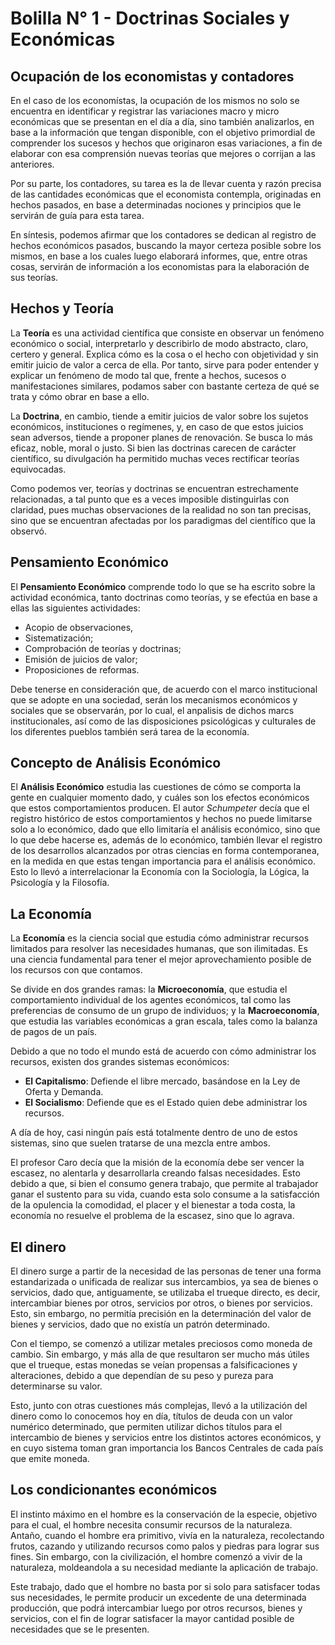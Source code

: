 # Bolilla N° 1 - Doctrinas Sociales y Económicas

## Ocupación de los economistas y contadores

En el caso de los economístas, la ocupación de los mismos no solo se encuentra en identificar y registrar las variaciones macro y micro económicas que se presentan en el día a día, sino también analizarlos, en base a la información que tengan disponible, con el objetivo primordial de comprender los sucesos y hechos que originaron esas variaciones, a fin de elaborar con esa comprensión nuevas teorías que mejores o corrijan a las anteriores.

Por su parte, los contadores, su tarea es la de llevar cuenta y razón precisa de las cantidades económicas que el economista contempla, originadas en hechos pasados, en base a determinadas nociones y principios que le servirán de guía para esta tarea.

En síntesis, podemos afirmar que los contadores se dedican al registro de hechos económicos pasados, buscando la mayor certeza posible sobre los mismos, en base a los cuales luego elaborará informes, que, entre otras cosas, servirán de información a los economistas para la elaboración de sus teorías.

## Hechos y Teoría

La **Teoría** es una actividad científica que consiste en observar un fenómeno económico o social, interpretarlo y describirlo de modo abstracto, claro, certero y general. Explica cómo es la cosa o el hecho con objetividad y sin emitir juicio de valor a cerca de ella. Por tanto, sirve para poder entender y explicar un fenómeno de modo tal que, frente a hechos, sucesos o manifestaciones similares, podamos saber con bastante certeza de qué se trata y cómo obrar en base a ello.

La **Doctrina**, en cambio, tiende a emitir juicios de valor sobre los sujetos económicos, instituciones o regímenes, y, en caso de que estos juicios sean adversos, tiende a proponer planes de renovación. Se busca lo más eficaz, noble, moral o justo. Si bien las doctrinas carecen de carácter científico, su divulgación ha permitido muchas veces rectificar teorías equivocadas.

Como podemos ver, teorías y doctrinas se encuentran estrechamente relacionadas, a tal punto que es a veces imposible distinguirlas con claridad, pues muchas observaciones de la realidad no son tan precisas, sino que se encuentran afectadas por los paradigmas del científico que la observó.

## Pensamiento Económico

El **Pensamiento Económico** comprende todo lo que se ha escrito sobre la actividad económica, tanto doctrinas como teorías, y se efectúa en base a ellas las siguientes actividades:

- Acopio de observaciones,
- Sistematización;
- Comprobación de teorías y doctrinas;
- Emisión de juicios de valor;
- Proposiciones de reformas.

Debe tenerse en consideración que, de acuerdo con el marco institucional que se adopte en una sociedad, serán los mecanismos económicos y sociales que se observarán, por lo cual, el anpalisis de dichos marcs institucionales, así como de las disposiciones psicológicas y culturales de los diferentes pueblos también será tarea de la economía.

## Concepto de Análisis Económico

El **Análisis Económico** estudia las cuestiones de cómo se comporta la gente en cualquier momento dado, y cuáles son los efectos económicos que estos comportamientos producen. El autor _Schumpeter_ decía que el registro histórico de estos comportamientos y hechos no puede limitarse solo a lo económico, dado que ello limitaría el análisis económico, sino que lo que debe hacerse es, además de lo económico, también llevar el registro de los desarrollos alcanzados por otras ciencias en forma contemporanea, en la medida en que estas tengan importancia para el análisis económico. Esto lo llevó a interrelacionar la Economía con la Sociología, la Lógica, la Psicología y la Filosofía.

## La Economía

La **Economía** es la ciencia social que estudia cómo administrar recursos limitados para resolver las necesidades humanas, que son ilimitadas. Es una ciencia fundamental para tener el mejor aprovechamiento posible de los recursos con que contamos.

Se divide en dos grandes ramas: la **Microeconomía**, que estudia el comportamiento individual de los agentes económicos, tal como las preferencias de consumo de un grupo de individuos; y la **Macroeconomía**, que estudia las variables económicas a gran escala, tales como la balanza de pagos de un país.

Debido a que no todo el mundo está de acuerdo con cómo administrar los recursos, existen dos grandes sistemas económicos:

- **El Capitalismo**: Defiende el libre mercado, basándose en la Ley de Oferta y Demanda.
- **El Socialismo**: Defiende que es el Estado quien debe administrar los recursos.

A día de hoy, casi ningún país está totalmente dentro de uno de estos sistemas, sino que suelen tratarse de una mezcla entre ambos.

El profesor Caro decía que la misión de la economía debe ser vencer la escasez, no alentarla y desarrollarla creando falsas necesidades. Esto debido a que, si bien el consumo genera trabajo, que permite al trabajador ganar el sustento para su vida, cuando esta solo consume a la satisfacción de la opulencia la comodidad, el placer y el bienestar a toda costa, la economía no resuelve el problema de la escasez, sino que lo agrava.

## El dinero

El dinero surge a partir de la necesidad de las personas de tener una forma estandarizada o unificada de realizar sus intercambios, ya sea de bienes o servicios, dado que, antiguamente, se utilizaba el trueque directo, es decir, intercambiar bienes por otros, servicios por otros, o bienes por servicios. Esto, sin embargo, no permitía precisión en la determinación del valor de bienes y servicios, dado que no existía un patrón determinado.

Con el tiempo, se comenzó a utilizar metales preciosos como moneda de cambio. Sin embargo, y más alla de que resultaron ser mucho más útiles que el trueque, estas monedas se veían propensas a falsificaciones y alteraciones, debido a que dependían de su peso y pureza para determinarse su valor.

Esto, junto con otras cuestiones más complejas, llevó a la utilización del dinero como lo conocemos hoy en día, títulos de deuda con un valor numérico determinado, que permiten utilizar dichos títulos para el intercambio de bienes y servicios entre los distintos actores económicos, y en cuyo sistema toman gran importancia los Bancos Centrales de cada país que emite moneda.

## Los condicionantes económicos

El instinto máximo en el hombre es la conservación de la especie, objetivo para el cual, el hombre necesita consumir recursos de la naturaleza. Antaño, cuando el hombre era primitivo, vivía en la naturaleza, recolectando frutos, cazando y utilizando recursos como palos y piedras para lograr sus fines. Sin embargo, con la civilización, el hombre comenzó a vivir de la naturaleza, moldeandola a su necesidad mediante la aplicación de trabajo.

Este trabajo, dado que el hombre no basta por si solo para satisfacer todas sus necesidades, le permite producir un excedente de una determinada producción, que podrá intercambiar luego por otros recursos, bienes y servicios, con el fin de lograr satisfacer la mayor cantidad posible de necesidades que se le presenten.
